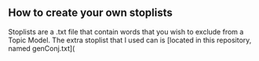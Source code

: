 ## How to create your own stoplists

Stoplists are a .txt file that contain words that you wish to exclude from a Topic Model. The extra stoplist that I used can is [located in this repository, named genConj.txt](
